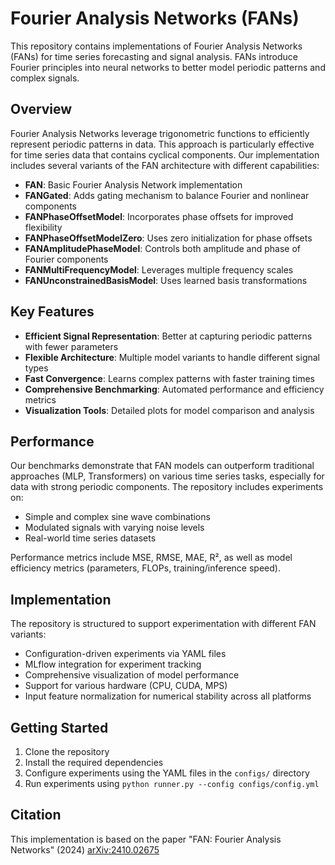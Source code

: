 # Fourier Analysis Networks (FANs)

This repository contains implementations of Fourier Analysis Networks (FANs) for time series forecasting and signal analysis. FANs introduce Fourier principles into neural networks to better model periodic patterns and complex signals.

## Overview

Fourier Analysis Networks leverage trigonometric functions to efficiently represent periodic patterns in data. This approach is particularly effective for time series data that contains cyclical components. Our implementation includes several variants of the FAN architecture with different capabilities:

- **FAN**: Basic Fourier Analysis Network implementation
- **FANGated**: Adds gating mechanism to balance Fourier and nonlinear components
- **FANPhaseOffsetModel**: Incorporates phase offsets for improved flexibility
- **FANPhaseOffsetModelZero**: Uses zero initialization for phase offsets
- **FANAmplitudePhaseModel**: Controls both amplitude and phase of Fourier components
- **FANMultiFrequencyModel**: Leverages multiple frequency scales
- **FANUnconstrainedBasisModel**: Uses learned basis transformations

## Key Features

- **Efficient Signal Representation**: Better at capturing periodic patterns with fewer parameters
- **Flexible Architecture**: Multiple model variants to handle different signal types
- **Fast Convergence**: Learns complex patterns with faster training times
- **Comprehensive Benchmarking**: Automated performance and efficiency metrics
- **Visualization Tools**: Detailed plots for model comparison and analysis

## Performance

Our benchmarks demonstrate that FAN models can outperform traditional approaches (MLP, Transformers) on various time series tasks, especially for data with strong periodic components. The repository includes experiments on:

- Simple and complex sine wave combinations
- Modulated signals with varying noise levels
- Real-world time series datasets

Performance metrics include MSE, RMSE, MAE, R², as well as model efficiency metrics (parameters, FLOPs, training/inference speed).

## Implementation

The repository is structured to support experimentation with different FAN variants:

- Configuration-driven experiments via YAML files
- MLflow integration for experiment tracking
- Comprehensive visualization of model performance
- Support for various hardware (CPU, CUDA, MPS)
- Input feature normalization for numerical stability across all platforms

## Getting Started

1. Clone the repository
2. Install the required dependencies
3. Configure experiments using the YAML files in the `configs/` directory
4. Run experiments using `python runner.py --config configs/config.yml`

## Citation

This implementation is based on the paper "FAN: Fourier Analysis Networks" (2024) [arXiv:2410.02675](https://huggingface.co/papers/2410.02675)